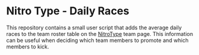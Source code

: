 # Nitro Type - Daily Races

This repository contains a small user script that adds the average daily races to the team roster table on the [NitroType](https://www.nitrotype.com/) team page. This information can be useful when deciding which team members to promote and which members to kick.
